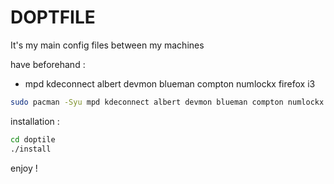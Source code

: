# DOPTFILE 

It's my main config files between my machines

have beforehand :
   - mpd kdeconnect albert devmon blueman compton numlockx firefox i3

```bash
sudo pacman -Syu mpd kdeconnect albert devmon blueman compton numlockx firefox i3
```

installation : 

```bash
cd doptile
./install
```

enjoy !
